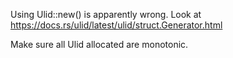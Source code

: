 Using Ulid::new() is apparently wrong. Look at https://docs.rs/ulid/latest/ulid/struct.Generator.html

Make sure all Ulid allocated are monotonic.